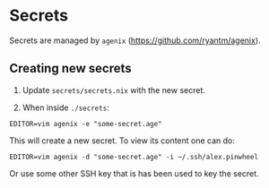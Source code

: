 # Secrets
Secrets are managed by `agenix` (https://github.com/ryantm/agenix).
## Creating new secrets
1. Update `secrets/secrets.nix` with the new secret.

2. When inside `./secrets`:
```
EDITOR=vim agenix -e "some-secret.age"
```

This will create a new secret. To view its content one can do:
```
EDITOR=vim agenix -d "some-secret.age" -i ~/.ssh/alex.pinwheel
```

Or use some other SSH key that is has been used to key the secret.

